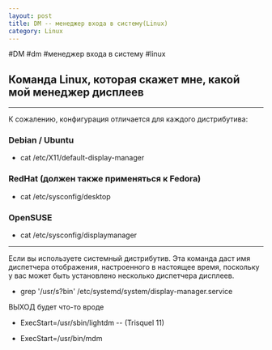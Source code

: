 ```yaml
---
layout: post
title: DM -- менеджер входа в систему(Linux)
category: Linux
---
```


#DM #dm #менеджер входа в систему #linux

## Команда Linux, которая скажет мне, какой мой менеджер дисплеев

---

К сожалению, конфигурация отличается для каждого дистрибутива:

### Debian / Ubuntu

- cat /etc/X11/default-display-manager

### RedHat (должен также применяться к Fedora)

- cat /etc/sysconfig/desktop

### OpenSUSE

- cat /etc/sysconfig/displaymanager

---

Если вы используете системный дистрибутив. Эта команда даст имя диспетчера отображения, настроенного в настоящее время, поскольку у вас может быть установлено несколько диспетчера дисплеев.

- grep '/usr/s\?bin' /etc/systemd/system/display-manager.service

ВЫХОД будет что-то вроде

- ExecStart=/usr/sbin/lightdm  --  (Trisquel 11)

- ExecStart=/usr/bin/mdm



